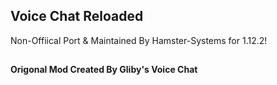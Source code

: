 ## Voice Chat Reloaded

Non-Offiical Port & Maintained By Hamster-Systems for 1.12.2!


##
**Origonal Mod Created By Gliby's Voice Chat**
